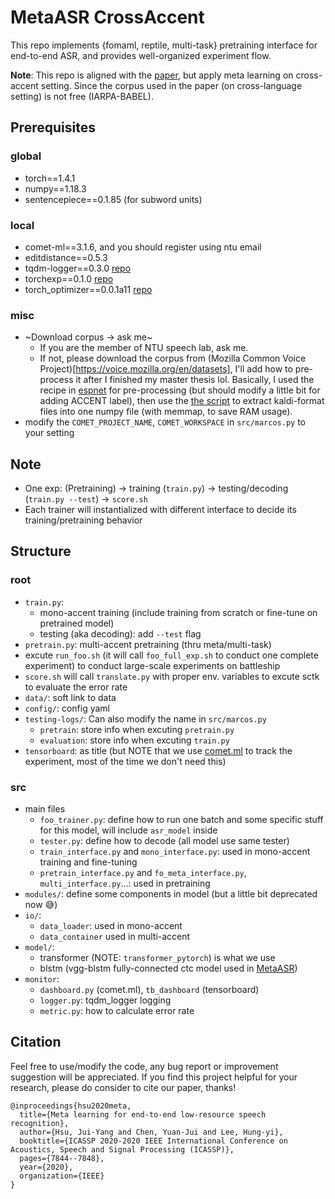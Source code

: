 MetaASR CrossAccent
===

This repo implements {fomaml, reptile, multi-task} pretraining interface for end-to-end ASR, and provides well-organized experiment flow.

**Note**: This repo is aligned with the [paper](https://arxiv.org/abs/1910.12094), but apply meta learning on cross-accent setting. Since the corpus used in the paper (on cross-language setting) is not free (IARPA-BABEL).

## Prerequisites
### global
* torch==1.4.1
* numpy==1.18.3
* sentencepiece==0.1.85 (for subword units)

### local
* comet-ml==3.1.6, and you should register using ntu email
* editdistance==0.5.3
* tqdm-logger==0.3.0 [repo](https://github.com/leomao/tqdm-logger)
* torchexp==0.1.0 [repo](https://github.com/leomao/torchexp)
* torch_optimizer==0.0.1a11 [repo](https://github.com/jettify/pytorch-optimizer)

### misc
* ~Download corpus -> ask me~
   * If you are the member of NTU speech lab, ask me.
   * If not, please download the corpus from (Mozilla Common Voice Project)[https://voice.mozilla.org/en/datasets], I'll add how to pre-process  it after I finished my master thesis lol. Basically, I used the recipe in [espnet](https://github.com/espnet/espnet/tree/master/egs/commonvoice/asr1) for pre-processing (but should modify a little bit for adding ACCENT label), then use the [the script](https://gist.github.com/sunprinceS/768b67b73bcd284f5bba60073494e7ac) to extract kaldi-format files into one numpy file (with memmap, to save RAM usage).
* modify the `COMET_PROJECT_NAME`, `COMET_WORKSPACE` in `src/marcos.py` to your setting

## Note
* One exp: (Pretraining) -> training (`train.py`) -> testing/decoding (`train.py --test`) -> `score.sh`
* Each trainer will instantialized with different interface to decide its training/pretraining behavior

## Structure

### root 
* `train.py`: 
    * mono-accent training (include training from scratch or fine-tune on pretrained model)
    * testing (aka decoding): add `--test` flag
* `pretrain.py`: multi-accent pretraining (thru meta/multi-task)
* excute `run_foo.sh` (it will call `foo_full_exp.sh` to conduct one complete experiment) to conduct large-scale experiments on battleship
* `score.sh` will call `translate.py` with proper env. variables to excute sctk to evaluate the error rate
* `data/`: soft link to data
* `config/`: config yaml
* `testing-logs/`: Can also modify the name in `src/marcos.py`
    * `pretrain`: store info when excuting `pretrain.py`
    * `evaluation`: store info when excuting `train.py`
* `tensorboard`: as title (but NOTE that we use [comet.ml](https://www.comet.ml/site/) to track the experiment, most of the time we don't need this)

### src
* main files
    * `foo_trainer.py`: define how to run one batch and some specific stuff for this model, will include `asr_model` inside
    * `tester.py`: define how to decode (all model use same tester)
    * `train_interface.py` and `mono_interface.py`: used in mono-accent training and fine-tuning
    * `pretrain_interface.py` and `fo_meta_interface.py`, `multi_interface.py`...: used in pretraining
* `modules/`: define some components in model (but a little bit deprecated now 😅)
* `io/`:
    * `data_loader`: used in mono-accent
    * `data_container` used in multi-accent
* `model/`:
    * transformer (NOTE: `transformer_pytorch`) is what we use
    * blstm (vgg-blstm fully-connected ctc model used in [MetaASR](https://arxiv.org/abs/1910.12094))
* `monitor`:
    * `dashboard.py` (comet.ml), `tb_dashboard` (tensorboard)
    * `logger.py`: tqdm_logger logging
    * `metric.py`: how to calculate error rate

Citation
------------------------------------
Feel free to use/modify the code, any bug report or improvement suggestion will be appreciated. If you find this project helpful for your research, please do consider to cite our paper, thanks!

```
@inproceedings{hsu2020meta,
  title={Meta learning for end-to-end low-resource speech recognition},
  author={Hsu, Jui-Yang and Chen, Yuan-Jui and Lee, Hung-yi},
  booktitle={ICASSP 2020-2020 IEEE International Conference on Acoustics, Speech and Signal Processing (ICASSP)},
  pages={7844--7848},
  year={2020},
  organization={IEEE}
}
